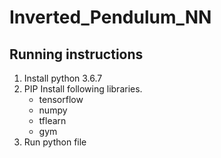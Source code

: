 # Inverted_Pendulum_NN

## Running instructions

1. Install python 3.6.7
2. PIP Install following libraries.
    * tensorflow
    * numpy
    * tflearn
    * gym
3. Run python file

